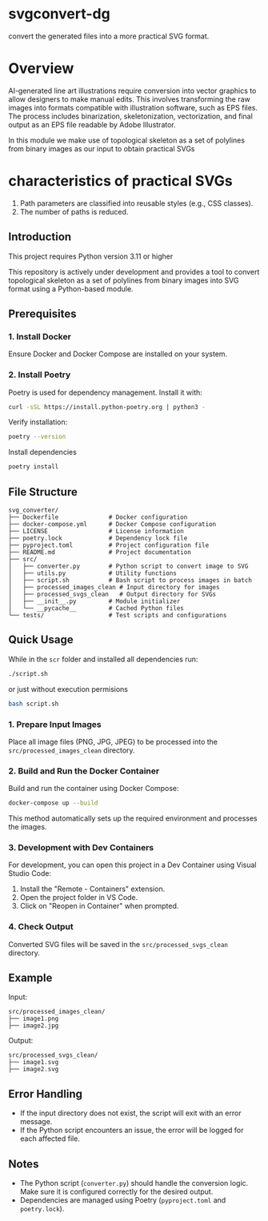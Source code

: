 # svgconvert-dg
convert the generated  files into a more practical SVG format.

# Overview
AI-generated line art illustrations require conversion into vector graphics to allow designers to make manual edits. This involves transforming the raw images into formats compatible with illustration software, such as EPS files. The process includes binarization, skeletonization, vectorization, and final output as an EPS file readable by Adobe Illustrator.

In this module we make use of topological skeleton as a set of polylines from binary images as our input to obtain practical SVGs

# characteristics of practical SVGs
1. Path parameters are classified into reusable styles (e.g., CSS classes).
2. The number of paths is reduced.

## Introduction
This project requires Python version 3.11 or higher

This repository is actively under development and provides a tool to convert topological skeleton as a set of polylines from binary images into SVG format using a Python-based module. 

## Prerequisites
### 1. Install Docker
Ensure Docker and Docker Compose are installed on your system.

### 2. Install Poetry
Poetry is used for dependency management. Install it with:
```bash
curl -sSL https://install.python-poetry.org | python3 -
```
Verify installation:
```bash
poetry --version
```
Install dependencies
```bash
poetry install
```
## File Structure
```
svg_converter/
├── Dockerfile              # Docker configuration
├── docker-compose.yml      # Docker Compose configuration
├── LICENSE                 # License information
├── poetry.lock             # Dependency lock file
├── pyproject.toml          # Project configuration file
├── README.md               # Project documentation
├── src/
│   ├── converter.py        # Python script to convert image to SVG
│   ├── utils.py            # Utility functions
│   ├── script.sh           # Bash script to process images in batch
│   ├── processed_images_clean # Input directory for images
│   ├── processed_svgs_clean   # Output directory for SVGs
│   ├── __init__.py         # Module initializer
│   └── __pycache__         # Cached Python files
└── tests/                  # Test scripts and configurations
```

## Quick Usage
While in the `scr` folder and installed all dependencies run:
```bash
./script.sh
```
or just without execution permisions
```bash
bash script.sh
```
### 1. Prepare Input Images
Place all image files (PNG, JPG, JPEG) to be processed into the `src/processed_images_clean` directory.

### 2. Build and Run the Docker Container
Build and run the container using Docker Compose:
```bash
docker-compose up --build
```
This method automatically sets up the required environment and processes the images.

### 3. Development with Dev Containers
For development, you can open this project in a Dev Container using Visual Studio Code:
1. Install the "Remote - Containers" extension.
2. Open the project folder in VS Code.
3. Click on "Reopen in Container" when prompted.

### 4. Check Output
Converted SVG files will be saved in the `src/processed_svgs_clean` directory.

## Example
Input:
```
src/processed_images_clean/
├── image1.png
├── image2.jpg
```
Output:
```
src/processed_svgs_clean/
├── image1.svg
├── image2.svg
```

## Error Handling
- If the input directory does not exist, the script will exit with an error message.
- If the Python script encounters an issue, the error will be logged for each affected file.

## Notes
- The Python script (`converter.py`) should handle the conversion logic. Make sure it is configured correctly for the desired output.
- Dependencies are managed using Poetry (`pyproject.toml` and `poetry.lock`).
